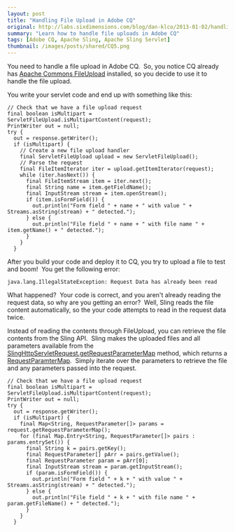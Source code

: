 ```yaml
---
layout: post
title: "Handling File Upload in Adobe CQ"
original: http://labs.sixdimensions.com/blog/dan-klco/2013-01-02/handling-file-upload-adobe-cq
summary: "Learn how to handle file uploads in Adobe CQ"
tags: [Adobe CQ, Apache Sling, Apache Sling Servlet]
thumbnail: /images/posts/shared/CQ5.png
---
```


You need to handle a file upload in Adobe CQ.&nbsp; So, you notice CQ already has [Apache Commons FileUpload](http://commons.apache.org/fileupload/) installed, so you decide to use it to handle the file upload.

You write your servlet code and end up with something like this:

	// Check that we have a file upload request
	final boolean isMultipart = ServletFileUpload.isMultipartContent(request);
	PrintWriter out = null;
	try {
	  out = response.getWriter();
	  if (isMultipart) {
		// Create a new file upload handler
		final ServletFileUpload upload = new ServletFileUpload();
		// Parse the request
		final FileItemIterator iter = upload.getItemIterator(request);
		while (iter.hasNext()) {
		  final FileItemStream item = iter.next();
		  final String name = item.getFieldName();
		  final InputStream stream = item.openStream();
		  if (item.isFormField()) {
			out.println("Form field " + name + " with value " + Streams.asString(stream) + " detected.");
		  } else {
			out.println("File field " + name + " with file name " + item.getName() + " detected.");
		  }
		}
	  }

After you build your code and deploy it to CQ, you try to upload a file to test and boom!&nbsp; You get the following error:

	java.lang.IllegalStateException: Request Data has already been read

What happened?&nbsp; Your code is correct, and you aren't already reading the request data, so why are you getting an error?&nbsp; Well, Sling reads the file content automatically, so the your code attempts to read in the request data twice.

Instead of reading the contents through FileUpload, you can retrieve the file contents from the Sling API.&nbsp; Sling makes the uploaded files and all parameters available from the [SlingHttpServletRequest.getRequestParameterMap](http://sling.apache.org/apidocs/sling5/org/apache/sling/api/SlingHttpServletRequest.html#getRequestParameterMap%28%29) method, which returns a [RequestParamterMap](http://sling.apache.org/apidocs/sling5/org/apache/sling/api/request/RequestParameterMap.html).&nbsp; Simply iterate over the parameters to retrieve the file and any parameters passed into the request.

	// Check that we have a file upload request
	final boolean isMultipart = ServletFileUpload.isMultipartContent(request);
	PrintWriter out = null;
	try {
	  out = response.getWriter();
	  if (isMultipart) {
		final Map<String, RequestParameter[]> params = request.getRequestParameterMap();
		for (final Map.Entry<String, RequestParameter[]> pairs : params.entrySet()) {
		  final String k = pairs.getKey();
		  final RequestParameter[] pArr = pairs.getValue();
		  final RequestParameter param = pArr[0];
		  final InputStream stream = param.getInputStream();
		  if (param.isFormField()) {
			out.println("Form field " + k + " with value " + Streams.asString(stream) + " detected.");
		  } else {
			out.println("File field " + k + " with file name " + param.getFileName() + " detected.");
		  }
		}
	  }

